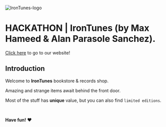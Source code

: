 ![IronTunes-logo](https://imgur.com/Uf6NgL0.png)

# HACKATHON | IronTunes (by Max Hameed & Alan Parasole Sanchez).

[Click here](https://alaanarg.github.io/irontunes-bookstore/) to go to our website!

## Introduction

Welcome to **IronTunes** bookstore & records shop.

Amazing and strange items await behind the front door.

Most of the stuff has **unique** value, but you can also find `limited editions`.

<br>

**Have fun!** :heart:
